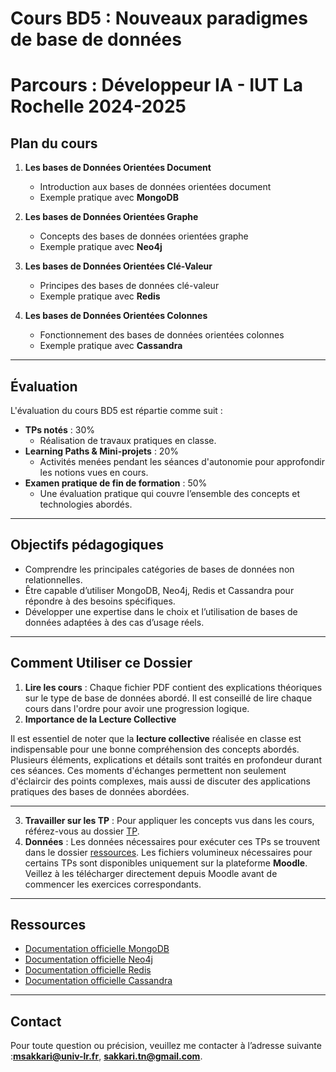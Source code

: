 # Cours BD5 : Nouveaux paradigmes de base de données
# Parcours : Développeur IA - IUT La Rochelle 2024-2025

## Plan du cours

1. **Les bases de Données Orientées Document**  
   - Introduction aux bases de données orientées document  
   - Exemple pratique avec **MongoDB**  

2. **Les bases de Données Orientées Graphe**  
   - Concepts des bases de données orientées graphe  
   - Exemple pratique avec **Neo4j**    

3. **Les bases de Données Orientées Clé-Valeur**  
   - Principes des bases de données clé-valeur  
   - Exemple pratique avec **Redis**  

4. **Les bases de Données Orientées Colonnes**  
   - Fonctionnement des bases de données orientées colonnes  
   - Exemple pratique avec **Cassandra**  

---

## Évaluation

L'évaluation du cours BD5 est répartie comme suit :  

- **TPs notés** : 30%  
  - Réalisation de travaux pratiques en classe.  
- **Learning Paths & Mini-projets** : 20%  
  - Activités menées pendant les séances d'autonomie pour approfondir les notions vues en cours.  
- **Examen pratique de fin de formation** : 50%  
  - Une évaluation pratique qui couvre l’ensemble des concepts et technologies abordés.  

---

## Objectifs pédagogiques

- Comprendre les principales catégories de bases de données non relationnelles.  
- Être capable d’utiliser MongoDB, Neo4j, Redis et Cassandra pour répondre à des besoins spécifiques.  
- Développer une expertise dans le choix et l’utilisation de bases de données adaptées à des cas d’usage réels.  

---
## Comment Utiliser ce Dossier

1. **Lire les cours** : Chaque fichier PDF contient des explications théoriques sur le type de base de données abordé. Il est conseillé de lire chaque cours dans l'ordre pour avoir une progression logique.
2. **Importance de la Lecture Collective**

Il est essentiel de noter que la **lecture collective** réalisée en classe est indispensable pour une bonne compréhension des concepts abordés. Plusieurs éléments, explications et détails sont traités en profondeur durant ces séances. Ces moments d'échanges permettent non seulement d'éclaircir des points complexes, mais aussi de discuter des applications pratiques des bases de données abordées.

---

3. **Travailler sur les TP** : Pour appliquer les concepts vus dans les cours, référez-vous au dossier [TP](/tp).
4. **Données** : Les données nécessaires pour exécuter ces TPs se trouvent dans le dossier [ressources](../docs/ressources).
   Les fichiers volumineux nécessaires pour certains TPs sont disponibles uniquement sur la plateforme **Moodle**.
   Veillez à les télécharger directement depuis Moodle avant de commencer les exercices correspondants.  


---
## Ressources

- [Documentation officielle MongoDB](https://www.mongodb.com/docs)  
- [Documentation officielle Neo4j](https://neo4j.com/docs)  
- [Documentation officielle Redis](https://redis.io/docs)  
- [Documentation officielle Cassandra](https://cassandra.apache.org/doc/latest/)  

---

## Contact

Pour toute question ou précision, veuillez me contacter à l’adresse suivante :**msakkari@univ-lr.fr**, **sakkari.tn@gmail.com**.
